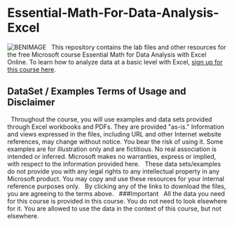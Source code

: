 # Essential-Math-For-Data-Analysis-Excel
![BENIMAGE](https://media.licdn.com/dms/image/C4D03AQFqzAfE3hVcZw/profile-displayphoto-shrink_100_100/0?e=1542844800&v=beta&t=MztrO_5ldeTUPyp8CST2i4eRKhIRtwvC2L_orU_m63c)
 
This repository contains the lab files and other resources for the free Microsoft course Essential Math for Data Analysis with Excel Online. To learn how to analyze data at a basic level with Excel, [sign up for this course here](https://www.edx.org/course/analyzing-visualizing-data-power-bi-microsoft-dat207x).
 
## DataSet / Examples Terms of Usage and Disclaimer
 
Throughout the course, you will use examples and data sets provided through Excel workbooks and PDFs. They are provided "as-is." Information and views expressed in the files, including URL and other Internet website references, may change without notice. You bear the risk of using it. Some examples are for illustration only and are fictitious. No real association is intended or inferred. Microsoft makes no warranties, express or implied, with respect to the information provided here.
 
These data sets/examples do not provide you with any legal rights to any intellectual property in any Microsoft product. You may copy and use these resources for your internal reference purposes only.
 
By clicking any of the links to download the files, you are agreeing to the terms above.
 
###Important
 
All the data you need for this course is provided in this course. You do not need to look elsewhere for it. You are allowed to use the data in the context of this course, but not elsewhere.
